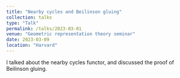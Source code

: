 ```yaml
---
title: "Nearby cycles and Beilinson gluing"
collection: talks
type: "Talk"
permalink: /talks/2023-03-01
venue: "Geometric representation theory seminar"
date: 2023-03-09
location: "Harvard"
---
```


I talked about the nearby cycles functor, and discussed the proof of Beilinson gluing.
